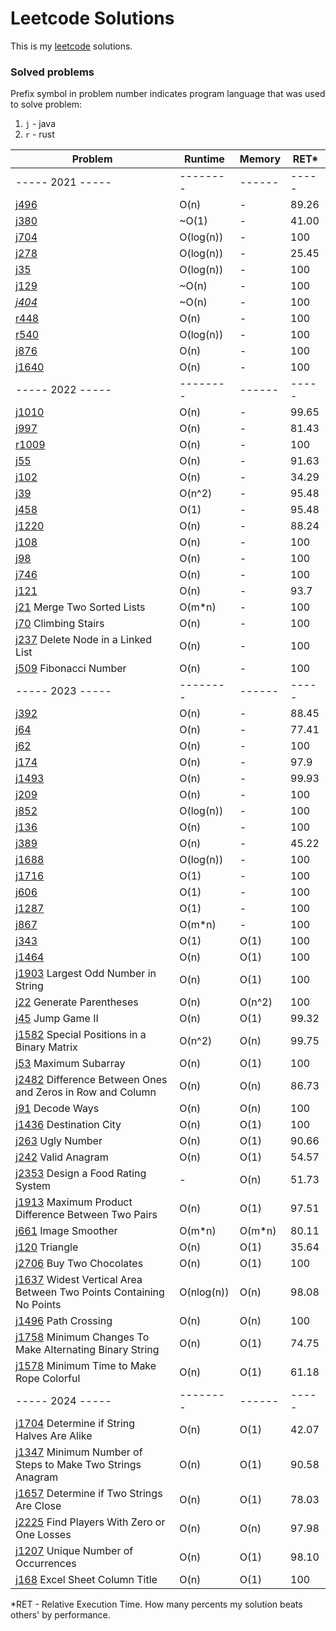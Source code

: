 # Leetcode Solutions

This is my [leetcode](https://leetcode.com/Vanderkast/) solutions.

### Solved problems

Prefix symbol in problem number indicates program language that was used to solve problem:

1. `j` - java
2. `r` - rust

| Problem                                                                                                                                                            | Runtime    | Memory | RET*  |
|--------------------------------------------------------------------------------------------------------------------------------------------------------------------|------------|--------|-------|
| ----- 2021 -----                                                                                                                                                   | --------   | ------ | ----- |
| [j496](https://leetcode.com/problems/next-greater-element-i/)                                                                                                      | O(n)       | -      | 89.26 |
| [j380](https://leetcode.com/problems/insert-delete-getrandom-o1/)                                                                                                  | ~O(1)      | -      | 41.00 |
| [j704](https://leetcode.com/problems/binary-search/)                                                                                                               | O(log(n))  | -      | 100   |
| [j278](https://leetcode.com/problems/first-bad-version/)                                                                                                           | O(log(n))  | -      | 25.45 |
| [j35](https://leetcode.com/problems/search-insert-position/)                                                                                                       | O(log(n))  | -      | 100   |
| [j129](https://leetcode.com/problems/sum-root-to-leaf-numbers/)                                                                                                    | ~O(n)      | -      | 100   |
| *[j404](https://leetcode.com/problems/sum-of-left-leaves/)*                                                                                                        | ~O(n)      | -      | 100   |
| [r448](https://leetcode.com/problems/find-all-numbers-disappeared-in-an-array/)                                                                                    | O(n)       | -      | 100   |
| [r540](https://leetcode.com/problems/single-element-in-a-sorted-array/)                                                                                            | O(log(n))  | -      | 100   |
| [j876](https://leetcode.com/problems/middle-of-the-linked-list/)                                                                                                   | O(n)       | -      | 100   |
| [j1640](https://leetcode.com/problems/check-array-formation-through-concatenation/)                                                                                | O(n)       | -      | 100   |
| ----- 2022 -----                                                                                                                                                   | --------   | ------ | ----- |
| [j1010](https://leetcode.com/problems/pairs-of-songs-with-total-durations-divisible-by-60/)                                                                        | O(n)       | -      | 99.65 |
| [j997](https://leetcode.com/problems/find-the-town-judge/)                                                                                                         | O(n)       | -      | 81.43 |
| [r1009](https://leetcode.com/problems/complement-of-base-10-integer/)                                                                                              | O(n)       | -      | 100   |
| [j55](https://leetcode.com/problems/jump-game/)                                                                                                                    | O(n)       | -      | 91.63 |
| [j102](https://leetcode.com/problems/binary-tree-level-order-traversal/)                                                                                           | O(n)       | -      | 34.29 |
| [j39](https://leetcode.com/problems/combination-sum/)                                                                                                              | O(n^2)     | -      | 95.48 |
| [j458](https://leetcode.com/problems/poor-pigs/)                                                                                                                   | O(1)       | -      | 95.48 |
| [j1220](https://leetcode.com/problems/count-vowels-permutation/)                                                                                                   | O(n)       | -      | 88.24 |
| [j108](https://leetcode.com/problems/convert-sorted-array-to-binary-search-tree/)                                                                                  | O(n)       | -      | 100   |
| [j98](https://leetcode.com/problems/validate-binary-search-tree/)                                                                                                  | O(n)       | -      | 100   |
| [j746](https://leetcode.com/problems/min-cost-climbing-stairs/)                                                                                                    | O(n)       | -      | 100   |
| [j121](https://leetcode.com/problems/best-time-to-buy-and-sell-stock/)                                                                                             | O(n)       | -      | 93.7  |
| [j21](https://leetcode.com/problems/merge-two-sorted-lists/) Merge Two Sorted Lists                                                                                | O(m*n)     | -      | 100   |
| [j70](https://leetcode.com/problems/climbing-stairs/) Climbing Stairs                                                                                              | O(n)       | -      | 100   |
| [j237](hhttps://leetcode.com/problems/delete-node-in-a-linked-list/) Delete Node in a Linked List                                                                  | O(n)       | -      | 100   |
| [j509](https://leetcode.com/problems/fibonacci-number/) Fibonacci Number                                                                                           | O(n)       | -      | 100   |
| ----- 2023 -----                                                                                                                                                   | --------   | ------ | ----- |
| [j392](https://leetcode.com/problems/is-subsequence/)                                                                                                              | O(n)       | -      | 88.45 |
| [j64](https://leetcode.com/problems/minimum-path-sum/)                                                                                                             | O(n)       | -      | 77.41 |
| [j62](https://leetcode.com/problems/unique-paths/)                                                                                                                 | O(n)       | -      | 100   |
| [j174](https://leetcode.com/problems/dungeon-game/)                                                                                                                | O(n)       | -      | 97.9  |
| [j1493](https://leetcode.com/problems/longest-subarray-of-1s-after-deleting-one-element/)                                                                          | O(n)       | -      | 99.93 |
| [j209](https://leetcode.com/problems/minimum-size-subarray-sum/)                                                                                                   | O(n)       | -      | 100   |
| [j852](https://leetcode.com/problems/peak-index-in-a-mountain-array/)                                                                                              | O(log(n))  | -      | 100   |
| [j136](https://leetcode.com/problems/single-number/)                                                                                                               | O(n)       | -      | 100   |
| [j389](https://leetcode.com/problems/find-the-difference/)                                                                                                         | O(n)       | -      | 45.22 |
| [j1688](https://leetcode.com/problems/count-of-matches-in-tournament/)                                                                                             | O(log(n))  | -      | 100   |
| [j1716](https://leetcode.com/problems/calculate-money-in-leetcode-bank)                                                                                            | O(1)       | -      | 100   |
| [j606](https://leetcode.com/problems/construct-string-from-binary-tree/)                                                                                           | O(1)       | -      | 100   |
| [j1287](https://leetcode.com/problems/element-appearing-more-than-25-in-sorted-array/)                                                                             | O(1)       | -      | 100   |
| [j867](https://leetcode.com/problems/transpose-matrix/)                                                                                                            | O(m*n)     | -      | 100   |
| [j343](https://leetcode.com/problems/integer-break/)                                                                                                               | O(1)       | O(1)   | 100   |
| [j1464](https://leetcode.com/problems/maximum-product-of-two-elements-in-an-array/)                                                                                | O(n)       | O(1)   | 100   |
| [j1903](https://leetcode.com/problems/largest-odd-number-in-string/) Largest Odd Number in String                                                                  | O(n)       | O(1)   | 100   |
| [j22](https://leetcode.com/problems/generate-parentheses/) Generate Parentheses                                                                                    | O(n)       | O(n^2) | 100   |
| [j45](https://leetcode.com/problems/jump-game-ii/) Jump Game II                                                                                                    | O(n)       | O(1)   | 99.32 |
| [j1582](https://leetcode.com/problems/jump-game-ii/) Special Positions in a Binary Matrix                                                                          | O(n^2)     | O(n)   | 99.75 |
| [j53](https://leetcode.com/problems/maximum-subarray/) Maximum Subarray                                                                                            | O(n)       | O(1)   | 100   |
| [j2482](https://leetcode.com/problems/difference-between-ones-and-zeros-in-row-and-column/) Difference Between Ones and Zeros in Row and Column                    | O(n)       | O(n)   | 86.73 |
| [j91](https://leetcode.com/problems/decode-ways/) Decode Ways                                                                                                      | O(n)       | O(n)   | 100   |
| [j1436](https://leetcode.com/problems/destination-city/) Destination City                                                                                          | O(n)       | O(1)   | 100   |
| [j263](https://leetcode.com/problems/ugly-number/) Ugly Number                                                                                                     | O(n)       | O(1)   | 90.66 |
| [j242](https://leetcode.com/problems/valid-anagram/) Valid Anagram                                                                                                 | O(n)       | O(1)   | 54.57 |
| [j2353](https://leetcode.com/problems/design-a-food-rating-system/) Design a Food Rating System                                                                    | -          | O(n)   | 51.73 |
| [j1913](https://leetcode.com/problems/maximum-product-difference-between-two-pairs/) Maximum Product Difference Between Two Pairs                                  | O(n)       | O(1)   | 97.51 |
| [j661](https://leetcode.com/problems/image-smoother/) Image Smoother                                                                                               | O(m*n)     | O(m*n) | 80.11 |
| [j120](https://leetcode.com/problems/triangle/) Triangle                                                                                                           | O(n)       | O(1)   | 35.64 |
| [j2706](https://leetcode.com/problems/buy-two-chocolates/) Buy Two Chocolates                                                                                      | O(n)       | O(1)   | 100   |
| [j1637](https://leetcode.com/problems/widest-vertical-area-between-two-points-containing-no-points/) Widest Vertical Area Between Two Points Containing No Points  | O(nlog(n)) | O(n)   | 98.08 |
| [j1496](https://leetcode.com/problems/path-crossing/) Path Crossing                                                                                                | O(n)       | O(n)   | 100   |
| [j1758](https://leetcode.com/problems/minimum-changes-to-make-alternating-binary-string/) Minimum Changes To Make Alternating Binary String                        | O(n)       | O(1)   | 74.75 |
| [j1578](https://leetcode.com/problems/minimum-time-to-make-rope-colorful/) Minimum Time to Make Rope Colorful                                                      | O(n)       | O(1)   | 61.18 |
| ----- 2024 -----                                                                                                                                                   | --------   | ------ | ----- |
| [j1704](https://leetcode.com/problems/determine-if-string-halves-are-alike/) Determine if String Halves Are Alike                                                  | O(n)       | O(1)   | 42.07 |
| [j1347](https://leetcode.com/problems/minimum-number-of-steps-to-make-two-strings-anagram/) Minimum Number of Steps to Make Two Strings Anagram                    | O(n)       | O(1)   | 90.58 |
| [j1657](https://leetcode.com/problems/determine-if-two-strings-are-close/) Determine if Two Strings Are Close                                                      | O(n)       | O(1)   | 78.03 |
| [j2225](https://leetcode.com/problems/find-players-with-zero-or-one-losses/) Find Players With Zero or One Losses                                                  | O(n)       | O(n)   | 97.98 |
| [j1207](https://leetcode.com/problems/unique-number-of-occurrences/) Unique Number of Occurrences                                                                  | O(n)       | O(1)   | 98.10 |
| [j168](https://leetcode.com/problems/excel-sheet-column-title/) Excel Sheet Column Title                                                                           | O(n)       | O(1)   | 100   |

*RET - Relative Execution Time. How many percents my solution beats others' by performance.

